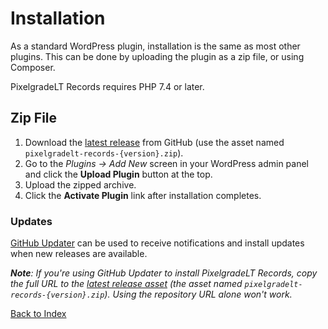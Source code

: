 # Installation

As a standard WordPress plugin, installation is the same as most other plugins. This can be done by uploading the plugin as a zip file, or using Composer.

PixelgradeLT Records requires PHP 7.4 or later.

## Zip File

1. Download the [latest release](https://github.com/pixelgradelt/pixelgradelt-records/releases/latest) from GitHub (use the asset named `pixelgradelt-records-{version}.zip`).
2. Go to the _Plugins &rarr; Add New_ screen in your WordPress admin panel and click the __Upload Plugin__ button at the top.
3. Upload the zipped archive.
4. Click the __Activate Plugin__ link after installation completes.

### Updates

[GitHub Updater](https://github.com/afragen/github-updater) can be used to receive notifications and install updates when new releases are available.

*__Note__: If you're using GitHub Updater to install PixelgradeLT Records, copy the full URL to the [latest release asset](https://github.com/pixelgradelt/pixelgradelt-records/releases/latest) (the asset named `pixelgradelt-records-{version}.zip`). Using the repository URL alone won't work.*

[Back to Index](index.md)
